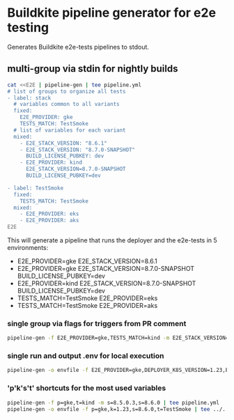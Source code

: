 # Buildkite pipeline generator for e2e testing

Generates Buildkite e2e-tests pipelines to stdout.

## multi-group via stdin for nightly builds

```sh
cat <<E2E | pipeline-gen | tee pipeline.yml
# list of groups to organize all tests
- label: stack
  # variables common to all variants
  fixed:
    E2E_PROVIDER: gke
    TESTS_MATCH: TestSmoke
  # list of variables for each variant
  mixed:
    - E2E_STACK_VERSION: "8.6.1"
    - E2E_STACK_VERSION: "8.7.0-SNAPSHOT"
      BUILD_LICENSE_PUBKEY: dev
    - E2E_PROVIDER: kind
      E2E_STACK_VERSION=8.7.0-SNAPSHOT
      BUILD_LICENSE_PUBKEY=dev

- label: TestSmoke
  fixed:
    TESTS_MATCH: TestSmoke
  mixed:
    - E2E_PROVIDER: eks
    - E2E_PROVIDER: aks
E2E
```

This will generate a pipeline that runs the deployer and the e2e-tests in 5 environments:
- E2E_PROVIDER=gke E2E_STACK_VERSION=8.6.1
- E2E_PROVIDER=gke E2E_STACK_VERSION=8.7.0-SNAPSHOT BUILD_LICENSE_PUBKEY=dev
- E2E_PROVIDER=kind E2E_STACK_VERSION=8.7.0-SNAPSHOT BUILD_LICENSE_PUBKEY=dev
- TESTS_MATCH=TestSmoke E2E_PROVIDER=eks
- TESTS_MATCH=TestSmoke E2E_PROVIDER=aks

### single group via flags for triggers from PR comment

```sh
pipeline-gen -f E2E_PROVIDER=gke,TESTS_MATCH=kind -m E2E_STACK_VERSION=8.5.0.3,E2E_STACK_VERSION=8.6.0 | tee pipeline.yml
```

### single run and output .env for local execution

```sh
pipeline-gen -o envfile -f E2E_PROVIDER=gke,DEPLOYER_K8S_VERSION=1.23,E2E_STACK_VERSION=8.6.0,TESTS_MATCH=TestSmoke | tee ../../../.env
```

### 'p'k's't' shortcuts for the most used variables

```sh
pipeline-gen -f p=gke,t=kind -m s=8.5.0.3,s=8.6.0 | tee pipeline.yml
pipeline-gen -o envfile -f p=gke,k=1.23,s=8.6.0,t=TestSmoke | tee ../../../.env
```

